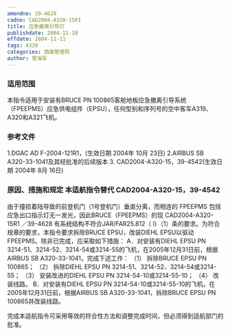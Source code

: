 ```yaml
---
amendno: 39-4628
cadno: CAD2004-A320-15R1
title: 应急撤离引导灯
publishdate: 2004-11-10
effdate: 2004-11-11
tags: A320
categories: 西南管理局
author: 曾海军
---
```


### 适用范围 
本指令适用于安装有BRUCE PN 100865客舱地板应急撤离引导系统
（FPEEPMS）应急供电组件（EPSU），任何型别和序列号的空中客车A319、
A320和A321飞机。

<!--more-->
### 参考文件
1.DGAC
 AD F-2004-121R1，(生效日期 2004年 10月 23日) 
2.AIRBUS
 SB A320-33-1041及其经批准的后续版本 
3.
CAD2004-A320-15，39-4542(生效日期 2004年 8月 16日) 

### 原因、措施和规定 本适航指令替代 CAD2004-A320-15，39-4542 
由于撞损着陆导致的前登机门（1号登机门）垂直分离，而相连的
FPEEPMS 包括应急出口指示灯无一发光，因此BRUCE（FPEEPMS）的现
       CAD2004-A320-15R1  ／39-4628 
有系统结构不符合JAR/FAR25.812（ l）（1）条的要求。为符合规章的要求，本指令要求拆除BRUCE EPSU，改装DIEHL EPSU以驱动FPEEPMS。除非已完成，应采取如下措施： 
A．对安装有DIEHL EPSU PN 3214-51、3214-52、3214-54或3214-55的飞机，在2005年12月31日前，根据AIRBUS SB A320-33-1041，完成下述工作： 
（1）
拆除BRUCE EPSU PN 100865； 
（2）
拆除DIEHL EPSU PN 3214-51、3214-52、3214-54或3214-55； 
（3）
安装改进的DIEHL EPSU PN 3214-54-10或3214-55-10； 
（4）
改装线路。 
B．对安装有DIEHL EPSU PN 3214-54-10或3214-55-10的飞机，在2005年12月31日前，根据AIRBUS SB A320-33-1041，拆除BRUCE EPSU PN 100865并改装线路。 

完成本适航指令可采用等效的符合性方法和调整完成时间，但必须得到适航部门的批准。 
